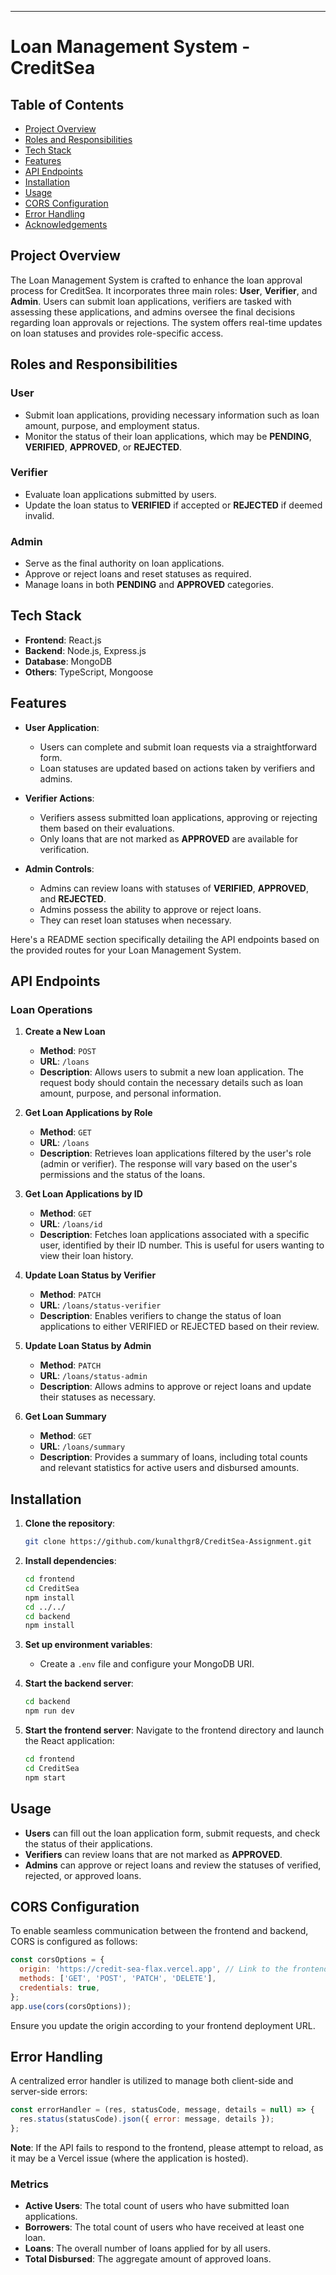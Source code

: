 
---

# Loan Management System - CreditSea

## Table of Contents
- [Project Overview](#project-overview)
- [Roles and Responsibilities](#roles-and-responsibilities)
- [Tech Stack](#tech-stack)
- [Features](#features)
- [API Endpoints](#api-endpoints)
- [Installation](#installation)
- [Usage](#usage)
- [CORS Configuration](#cors-configuration)
- [Error Handling](#error-handling)
- [Acknowledgements](#acknowledgements)

## Project Overview
The Loan Management System is crafted to enhance the loan approval process for CreditSea. It incorporates three main roles: **User**, **Verifier**, and **Admin**. Users can submit loan applications, verifiers are tasked with assessing these applications, and admins oversee the final decisions regarding loan approvals or rejections. The system offers real-time updates on loan statuses and provides role-specific access.

## Roles and Responsibilities

### User
- Submit loan applications, providing necessary information such as loan amount, purpose, and employment status.
- Monitor the status of their loan applications, which may be **PENDING**, **VERIFIED**, **APPROVED**, or **REJECTED**.

### Verifier
- Evaluate loan applications submitted by users.
- Update the loan status to **VERIFIED** if accepted or **REJECTED** if deemed invalid.

### Admin
- Serve as the final authority on loan applications.
- Approve or reject loans and reset statuses as required.
- Manage loans in both **PENDING** and **APPROVED** categories.

## Tech Stack
- **Frontend**: React.js
- **Backend**: Node.js, Express.js
- **Database**: MongoDB
- **Others**: TypeScript, Mongoose

## Features

- **User Application**:
  - Users can complete and submit loan requests via a straightforward form.
  - Loan statuses are updated based on actions taken by verifiers and admins.

- **Verifier Actions**:
  - Verifiers assess submitted loan applications, approving or rejecting them based on their evaluations.
  - Only loans that are not marked as **APPROVED** are available for verification.

- **Admin Controls**:
  - Admins can review loans with statuses of **VERIFIED**, **APPROVED**, and **REJECTED**.
  - Admins possess the ability to approve or reject loans.
  - They can reset loan statuses when necessary.

Here's a README section specifically detailing the API endpoints based on the provided routes for your Loan Management System. 

## API Endpoints

### Loan Operations

1. **Create a New Loan**
   - **Method**: `POST`
   - **URL**: `/loans`
   - **Description**: Allows users to submit a new loan application. The request body should contain the necessary details such as loan amount, purpose, and personal information.

2. **Get Loan Applications by Role**
   - **Method**: `GET`
   - **URL**: `/loans`
   - **Description**: Retrieves loan applications filtered by the user's role (admin or verifier). The response will vary based on the user's permissions and the status of the loans.

3. **Get Loan Applications by ID**
   - **Method**: `GET`
   - **URL**: `/loans/id`
   - **Description**: Fetches loan applications associated with a specific user, identified by their ID number. This is useful for users wanting to view their loan history.

4. **Update Loan Status by Verifier**
   - **Method**: `PATCH`
   - **URL**: `/loans/status-verifier`
   - **Description**: Enables verifiers to change the status of loan applications to either VERIFIED or REJECTED based on their review.

5. **Update Loan Status by Admin**
   - **Method**: `PATCH`
   - **URL**: `/loans/status-admin`
   - **Description**: Allows admins to approve or reject loans and update their statuses as necessary.

6. **Get Loan Summary**
   - **Method**: `GET`
   - **URL**: `/loans/summary`
   - **Description**: Provides a summary of loans, including total counts and relevant statistics for active users and disbursed amounts.

## Installation

1. **Clone the repository**:
   ```bash
   git clone https://github.com/kunalthgr8/CreditSea-Assignment.git
   ```

2. **Install dependencies**:
   ```bash
   cd frontend
   cd CreditSea
   npm install
   cd ../../
   cd backend
   npm install
   ```

3. **Set up environment variables**:
   - Create a `.env` file and configure your MongoDB URI.

4. **Start the backend server**:
   ```bash
   cd backend
   npm run dev
   ```

5. **Start the frontend server**:
   Navigate to the frontend directory and launch the React application:
   ```bash
   cd frontend
   cd CreditSea
   npm start
   ```

## Usage

- **Users** can fill out the loan application form, submit requests, and check the status of their applications.
- **Verifiers** can review loans that are not marked as **APPROVED**.
- **Admins** can approve or reject loans and review the statuses of verified, rejected, or approved loans.

## CORS Configuration
To enable seamless communication between the frontend and backend, CORS is configured as follows:

```javascript
const corsOptions = {
  origin: 'https://credit-sea-flax.vercel.app', // Link to the frontend
  methods: ['GET', 'POST', 'PATCH', 'DELETE'],
  credentials: true,
};
app.use(cors(corsOptions));
```
Ensure you update the origin according to your frontend deployment URL.

## Error Handling
A centralized error handler is utilized to manage both client-side and server-side errors:

```javascript
const errorHandler = (res, statusCode, message, details = null) => {
  res.status(statusCode).json({ error: message, details });
};
```

**Note**: If the API fails to respond to the frontend, please attempt to reload, as it may be a Vercel issue (where the application is hosted).

### Metrics
- **Active Users**: The total count of users who have submitted loan applications.
- **Borrowers**: The total count of users who have received at least one loan.
- **Loans**: The overall number of loans applied for by all users.
- **Total Disbursed**: The aggregate amount of approved loans.
